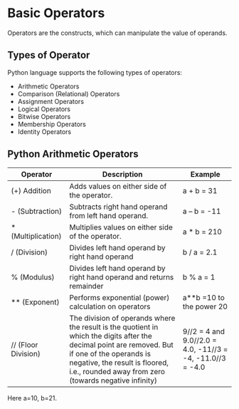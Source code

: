# Basic Operators
Operators are the constructs, which can manipulate the value of operands. 

## Types of Operator
Python language supports the following types of operators:
* Arithmetic Operators
* Comparison (Relational) Operators
* Assignment Operators
* Logical Operators
* Bitwise Operators
* Membership Operators
* Identity Operators

## Python Arithmetic Operators

Operator | Description | Example
------------- | ---------------------------- | ---------
 (+) Addition | Adds values on either side of the operator. | a + b = 31
 - (Subtraction) | Subtracts right hand operand from left hand operand. | a – b = -11
 * (Multiplication) | Multiplies values on either side of the operator. | a * b = 210
 / (Division) | Divides left hand operand by right hand operand | b / a = 2.1
 % (Modulus) | Divides left hand operand by right hand operand and returns remainder | b % a = 1
 ** (Exponent) | Performs exponential (power) calculation on operators | a**b =10 to the power 20
 //	(Floor Division) | The division of operands where the result is the quotient in which the digits after the decimal point are removed. But if one of the operands is negative, the result is floored, i.e., rounded away from zero (towards negative infinity) | 9//2 = 4 and 9.0//2.0 = 4.0, -11//3 = -4, -11.0//3 = -4.0

Here a=10, b=21.

